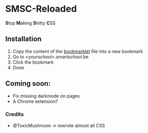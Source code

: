 # SMSC-Reloaded
**S**top **M**aking **S**hitty **C**SS

## Installation
1. Copy the content of the [bookmarklet](https://github.com/wxnnvs/SMSC-Reloaded/raw/main/bookmarklet) file into a new bookmark
2. Go to <*yourschool*>.smartschool.be
3. Click the bookmark
4. Done

## Coming soon:
- Fix missing darkmode on pages
- A Chrome extension?

### Credits
- @ToxicMushroom -> rewrote almost all CSS
